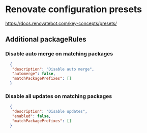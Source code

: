 # Renovate configuration presets

<https://docs.renovatebot.com/key-concepts/presets/>

## Additional packageRules

### Disable auto merge on matching packages

```json
  {
   "description": "Disable auto merge",
   "automerge": false,
   "matchPackagePrefixes": []
  }
```

### Disable all updates on matching packages

```json
  {
   "description": "Disable updates",
   "enabled": false,
   "matchPackagePrefixes": []
  }
```
